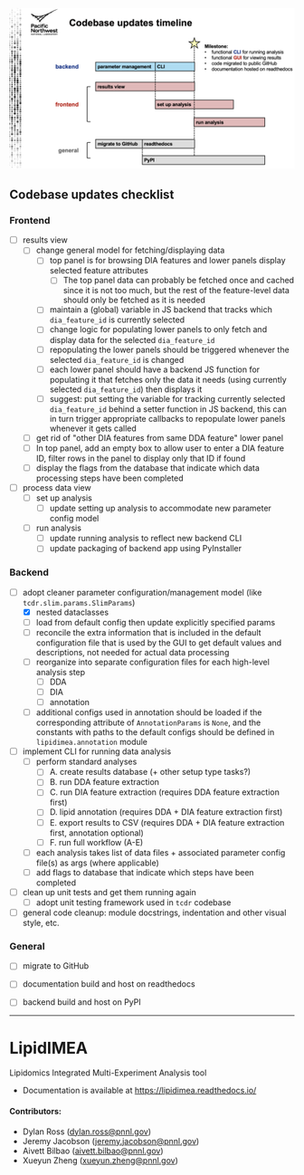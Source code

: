 ![timeline](timeline.png)

## Codebase updates checklist

### Frontend
- [ ] results view
    - [ ] change general model for fetching/displaying data
        - [ ] top panel is for browsing DIA features and lower panels display selected feature attributes
            - [ ] The top panel data can probably be fetched once and cached since it is not too much, but the rest of the feature-level data should only be fetched as it is needed
        - [ ] maintain a \(global\) variable in JS backend that tracks which `dia_feature_id` is currently selected
        - [ ] change logic for populating lower panels to only fetch and display data for the selected `dia_feature_id`
        - [ ] repopulating the lower panels should be triggered whenever the selected `dia_feature_id` is changed
        - [ ] each lower panel should have a backend JS function for populating it that fetches only the data it needs \(using currently selected `dia_feature_id`\) then displays it
        - [ ] suggest: put setting the variable for tracking currently selected `dia_feature_id` behind a setter function in JS backend, this can in turn trigger appropriate callbacks to repopulate lower panels whenever it gets called
    - [ ] get rid of "other DIA features from same DDA feature" lower panel
    - [ ] In top panel, add an empty box to allow user to enter a DIA feature ID, filter rows in the panel to display only that ID if found
    - [ ] display the flags from the database that indicate which data processing steps have been completed
- [ ] process data view 
    - [ ] set up analysis
        - [ ] update setting up analysis to accommodate new parameter config model
    - [ ] run analysis
        - [ ] update running analysis to reflect new backend CLI
        - [ ] update packaging of backend app using PyInstaller

### Backend
- [ ] adopt cleaner parameter configuration/management model \(like `tcdr.slim.params.SlimParams`\)
    - [x] nested dataclasses
    - [ ] load from default config then update explicitly specified params
    - [ ] reconcile the extra information that is included in the default configuration file that is used by the GUI to get default values and descriptions, not needed for actual data processing
    - [ ] reorganize into separate configuration files for each high-level analysis step
        - [ ] DDA
        - [ ] DIA
        - [ ] annotation
    - [ ] additional configs used in annotation should be loaded if the corresponding attribute of `AnnotationParams` is `None`, and the constants with paths to the default configs should be defined in `lipidimea.annotation` module 
- [ ] implement CLI for running data analysis
    - [ ] perform standard analyses
        - [ ] A. create results database \(+ other setup type tasks?\) 
        - [ ] B. run DDA feature extraction 
        - [ ] C. run DIA feature extraction \(requires DDA feature extraction first\)
        - [ ] D. lipid annotation \(requires DDA + DIA feature extraction first\)
        - [ ] E. export results to CSV \(requires DDA + DIA feature extraction first, annotation optional\)
        - [ ] F. run full workflow \(A-E\)
    - [ ] each analysis takes list of data files + associated parameter config file\(s\) as args \(where applicable\) 
    - [ ] add flags to database that indicate which steps have been completed
- [ ] clean up unit tests and get them running again
    - [ ] adopt unit testing framework used in `tcdr` codebase
- [ ] general code cleanup: module docstrings, indentation and other visual style, etc.

### General
- [ ] migrate to GitHub
- [ ] documentation build and host on readthedocs
- [ ] backend build and host on PyPI


---


# LipidIMEA
Lipidomics Integrated Multi-Experiment Analysis tool

- Documentation is available at https://lipidimea.readthedocs.io/


#### Contributors:
- Dylan Ross (dylan.ross@pnnl.gov)
- Jeremy Jacobson (jeremy.jacobson@pnnl.gov)
- Aivett Bilbao (aivett.bilbao@pnnl.gov)
- Xueyun Zheng (xueyun.zheng@pnnl.gov)

